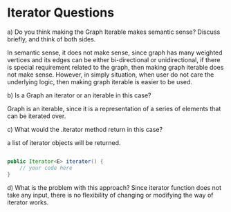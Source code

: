 # Iterator Questions

a) Do you think making the Graph Iterable makes semantic sense? Discuss briefly, and think of both sides.

In semantic sense, it does not make sense, since graph has many weighted vertices and its edges can be either bi-directional or unidirectional, if there is special requirement related to the graph, then making graph iterable does not make sense.
However, in simply situation, when user do not care the underlying logic, then making graph iterable is easier to be used.

b) Is a Graph an iterator or an iterable in this case?

Graph is an iterable, since it is a representation of a series of elements that can be iterated over.

c) What would the .iterator method return in this case?

a list of iterator objects will be returned.
```java

public Iterator<E> iterator() {
    // your code here
}
```

d) What is the problem with this approach?
Since iterator function does not take any input, there is no flexibility of changing or modifying the way of iterator works.